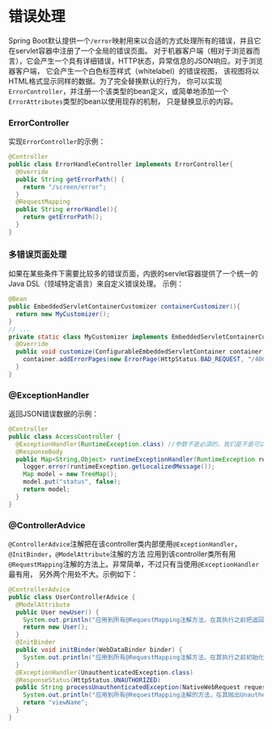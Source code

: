 错误处理
======================
Spring Boot默认提供一个`/error`映射用来以合适的方式处理所有的错误，并且它在servlet容器中注册了一个全局的错误页面。
对于机器客户端（相对于浏览器而言），它会产生一个具有详细错误，HTTP状态，异常信息的JSON响应。对于浏览器客户端，
它会产生一个白色标签样式（whitelabel）的错误视图， 该视图将以HTML格式显示同样的数据。为了完全替换默认的行为， 你可以实现`ErrorController`，并注册一个该类型的bean定义，或简单地添加一个`ErrorAttributes`类型的bean以使用现存的机制， 只是替换显示的内容。

### ErrorController
实现`ErrorController`的示例：
```java
@Controller
public class ErrorHandleController implements ErrorController{
  @Override
  public String getErrorPath() {
    return "/screen/error";
  }
  @RequestMapping
  public String errorHandle(){
    return getErrorPath();
  }
}
```
### 多错误页面处理
如果在某些条件下需要比较多的错误页面，内嵌的servlet容器提供了一个统一的Java DSL（领域特定语言）来自定义错误处理。
示例：
```java
@Bean
public EmbeddedServletContainerCustomizer containerCustomizer(){
  return new MyCustomizer();
}
// ...
private static class MyCustomizer implements EmbeddedServletContainerCustomizer {
  @Override
  public void customize(ConfigurableEmbeddedServletContainer container) {
    container.addErrorPages(new ErrorPage(HttpStatus.BAD_REQUEST, "/400"));
  }
}
```
### @ExceptionHandler
返回JSON错误数据的示例：
```java
@Controller
public class AccessController {
  @ExceptionHandler(RuntimeException.class) //参数不是必須的，我们是不是可以根据异常类型来确定返回view还是json???
  @ResponseBody
  public Map<String,Object> runtimeExceptionHandler(RuntimeException runtimeException) {
    logger.error(runtimeException.getLocalizedMessage());
    Map model = new TreeMap();
    model.put("status", false);
    return model;
  }
}
```
### @ControllerAdvice
`@ControllerAdvice`注解把在该controller类内部使用`@ExceptionHandler`，`@InitBinder`，`@ModelAttribute`注解的方法
应用到该controller类所有用`@RequestMapping`注解的方法上。非常简单，不过只有当使用`@ExceptionHandler`最有用，
另外两个用处不大。示例如下：
```java
@ControllerAdvice
public class UserControllerAdvice {
  @ModelAttribute
  public User newUser() {
    System.out.println("应用到所有@RequestMapping注解方法，在其执行之前把返回值放入Model");
    return new User();
  }
  @InitBinder
  public void initBinder(WebDataBinder binder) {
    System.out.println("应用到所有@RequestMapping注解方法，在其执行之前初始化数据绑定器");
  }
  @ExceptionHandler(UnauthenticatedException.class)
  @ResponseStatus(HttpStatus.UNAUTHORIZED)
  public String processUnauthenticatedException(NativeWebRequest request,UnauthenticatedException e){
    System.out.println("应用到所有@RequestMapping注解的方法，在其抛出UnauthenticatedException异常时执行");
    return "viewName";
  }
}
```
